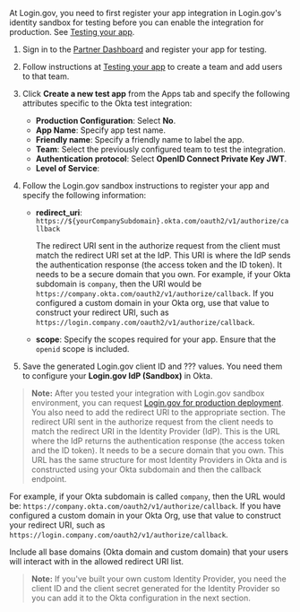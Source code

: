 At Login.gov, you need to first register your app integration in Login.gov's identity sandbox for testing before you can enable the integration for production. See [Testing your app](https://developers.login.gov/testing/).

1. Sign in to the [Partner Dashboard](https://dashboard.int.identitysandbox.gov/) and register your app for testing.

1. Follow instructions at [Testing your app](https://developers.login.gov/testing/) to create a team and add users to that team.

1. Click **Create a new test app** from the Apps tab and specify the following attributes specific to the Okta test integration:

    * **Production Configuration**: Select **No**.
    * **App Name**: Specify app test name.
    * **Friendly name**: Specify a friendly name to label the app.
    * **Team**: Select the previously configured team to test the integration.
    * **Authentication protocol**: Select **OpenID Connect Private Key JWT**.
    * **Level of Service**: 


1. Follow the Login.gov sandbox instructions to register your app and specify the following information:
   * **redirect_uri**: `https://${yourCompanySubdomain}.okta.com/oauth2/v1/authorize/callback`

      The redirect URI sent in the authorize request from the client must match the redirect URI set at the IdP. This URI is where the IdP sends the authentication response (the access token and the ID token). It needs to be a secure domain that you own. For example, if your Okta subdomain is `company`, then the URI would be `https://company.okta.com/oauth2/v1/authorize/callback`. If you configured a custom domain in your Okta org, use that value to construct your redirect URI, such as `https://login.company.com/oauth2/v1/authorize/callback`.

    * **scope**: Specify the scopes required for your app. Ensure that the `openid` scope is included.

1. Save the generated Login.gov client ID and ??? values. You need them to configure your **Login.gov IdP (Sandbox)** in Okta.

> **Note:** After you tested your integration with Login.gov sandbox environment, you can request [Login.gov for production deployment](https://developers.login.gov/production/).
You also need to add the redirect URI to the appropriate section. The redirect URI sent in the authorize request from the client needs to match the redirect URI in the Identity Provider (IdP). This is the URL where the IdP returns the authentication response (the access token and the ID token). It needs to be a secure domain that you own. This URL has the same structure for most Identity Providers in Okta and is constructed using your Okta subdomain and then the callback endpoint.

For example, if your Okta subdomain is called `company`, then the URL would be: `https://company.okta.com/oauth2/v1/authorize/callback`. If you have configured a custom domain in your Okta Org, use that value to construct your redirect URI, such as `https://login.company.com/oauth2/v1/authorize/callback`.

Include all base domains (Okta domain and custom domain) that your users will interact with in the allowed redirect URI list.

> **Note:** If you've built your own custom Identity Provider, you need the client ID and the client secret generated for the Identity Provider so you can add it to the Okta configuration in the next section.